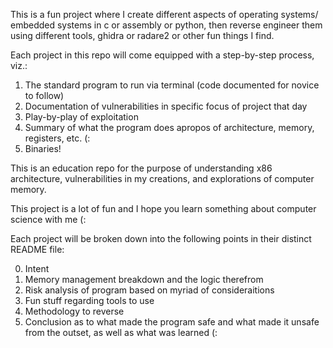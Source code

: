 This is a fun project where I create different aspects of operating systems/ embedded systems in c or assembly or python, then reverse engineer them using different tools, ghidra or radare2 or other fun things I find.

Each project in this repo will come equipped with a step-by-step process, viz.:
1. The standard program to run via terminal (code documented for novice to follow)
2. Documentation of vulnerabilities in specific focus of project that day
3. Play-by-play of exploitation
4. Summary of what the program does apropos of architecture, memory, registers, etc. (:
5. Binaries!

This is an education repo for the purpose of understanding x86 architecture, vulnerabilities in my creations, and explorations of computer memory.

This project is a lot of fun and I hope you learn something about computer science with me (:

Each project will be broken down into the following points in their distinct README file:

0. Intent
1. Memory management breakdown and the logic therefrom
2. Risk analysis of program based on myriad of consideraitions
3. Fun stuff regarding tools to use
4. Methodology to reverse
5. Conclusion as to what made the program safe and what made it unsafe from the outset, as well as what was learned (:
